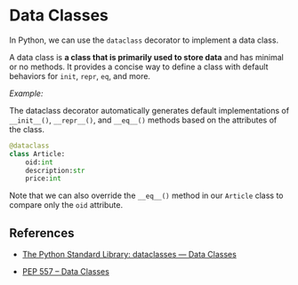 # Data Classes

In Python, we can use the `dataclass` decorator to implement a data class.

A data class is **a class that is primarily used to store data** and has minimal or no methods. It provides a concise way to define a class with default behaviors for `init`, 
`repr`, `eq`, and more.

_Example:_ 

The dataclass decorator automatically generates default implementations of `__init__()`, `__repr__()`, and `__eq__()` methods based on the attributes of the class. 

```Python 
@dataclass
class Article:
    oid:int
    description:str
    price:int
```

Note that we can also override the `__eq__()` method in our `Article` class to compare only the `oid` attribute.


## References

* [The Python Standard Library: dataclasses — Data Classes](https://docs.python.org/3/library/dataclasses.html)

* [PEP 557 – Data Classes](https://peps.python.org/pep-0557/)
